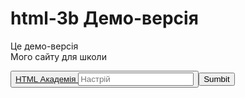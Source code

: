 # html-3b Демо-версія
Це демо-версія <br> Мого сайту для школи <p> <button> <a href=htmlacacademy.ru> HTML Академія </a> <input type=text placeholder=Настрій> <button> Sumbit </button>